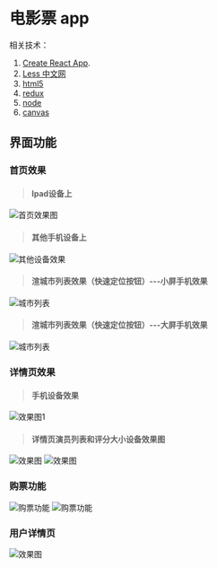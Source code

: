 
# 电影票 app

相关技术：
1. [Create React App](https://github.com/facebookincubator/create-react-app).
2. [Less 中文网](http://lesscss.cn/)
3. [html5](http://www.w3school.com.cn/html5/index.asp)
4. [redux](http://www.redux.org.cn/)
5. [node](http://nodejs.cn/api/)
6. [canvas](http://www.w3school.com.cn/html5/html5_canvas.asp)
## 界面功能
### 首页效果
>#### Ipad设备上
![首页效果图](https://github.com/widewaystudio/Cinema--ticket/blob/master/R-img/shouyeipad.jpg)
>#### 其他手机设备上
![其他设备效果](https://github.com/widewaystudio/Cinema--ticket/blob/master/R-img/shouye.jpg)
>#### 渲城市列表效果（快速定位按钮）---小屏手机效果
![城市列表](https://github.com/widewaystudio/Cinema--ticket/blob/master/R-img/shouye-iphone5.jpg)
>#### 渲城市列表效果（快速定位按钮）---大屏手机效果
![城市列表](https://github.com/widewaystudio/Cinema--ticket/blob/master/R-img/shouye-iphone6plus.jpg)
### 详情页效果
>#### 手机设备效果
![效果图1](https://github.com/widewaystudio/Cinema--ticket/blob/master/R-img/xiangqingye-iphone5.jpg)
>#### 详情页演员列表和评分大小设备效果图
![效果图](https://github.com/widewaystudio/Cinema--ticket/blob/master/R-img/pingfen-iphone.jpg)
![效果图](https://github.com/widewaystudio/Cinema--ticket/blob/master/R-img/pingfen-iphone6plugs.jpg)
### 购票功能
![购票功能](https://github.com/widewaystudio/Cinema--ticket/blob/master/R-img/goupiao-iphone6.jpg)
![购票功能](https://github.com/widewaystudio/Cinema--ticket/blob/master/R-img/goupiaohou-iphone6plus.jpg)

### 用户详情页
![效果图](https://github.com/widewaystudio/Cinema--ticket/blob/master/R-img/user.jpg)

